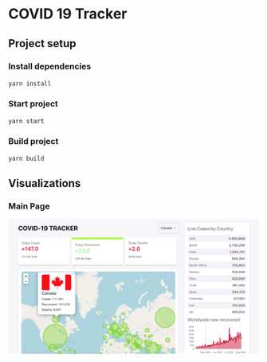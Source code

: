 # COVID 19 Tracker


## Project setup

### Install dependencies
```
yarn install
```

### Start project
```
yarn start
```

### Build project
```
yarn build
```


## Visualizations

### Main Page
![Main Page](https://github.com/Yrh7383111/COVID-19-Tracker/blob/master/Visualizations/Main%20Page.png)
